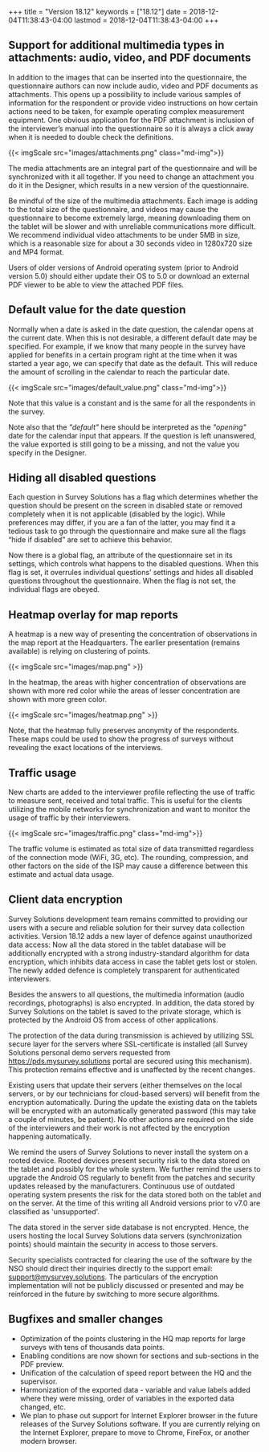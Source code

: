 +++
title = "Version 18.12"
keywords = ["18.12"]
date = 2018-12-04T11:38:43-04:00
lastmod = 2018-12-04T11:38:43-04:00
+++


## Support for additional multimedia types in attachments: audio, video, and PDF documents

In addition to the images that can be inserted into the questionnaire, the questionnaire authors can now include audio, video and PDF documents as attachments. This opens up a possibility to include various samples of information for the respondent or provide video instructions on how certain actions need to be taken, for example operating complex measurement equipment. One obvious application for the PDF attachment is inclusion of the interviewer’s manual into the questionnaire so it is always a click away when it is needed to double check the definitions.

{{< imgScale src="images/attachments.png"  class="md-img">}}

The media attachments are an integral part of the questionnaire and will be synchronized with it all together. If you need to change an attachment you do it in the Designer, which results in a new version of the questionnaire.

Be mindful of the size of the multimedia attachments. Each image is adding to the total size of the questionnaire, and videos may cause the questionnaire to become extremely large, meaning downloading them on the tablet will be slower and with unreliable communications more difficult. We recommend individual video attachments to be under 5MB in size, which is a reasonable size for about a 30 seconds video in 1280x720 size and MP4 format.

Users of older versions of Android operating system (prior to Android version 5.0) should either update their OS to 5.0 or download an external PDF viewer to be able to view the attached PDF files.

## Default value for the date question

Normally when a date is asked in the date question, the calendar opens at the current date. When this is not desirable, a different default date may be specified. For example, if we know that many people in the survey have applied for benefits in a certain program right at the time when it was started a year ago, we can specify that date as the default. This will reduce the amount of scrolling in the calendar to reach the particular date.

{{< imgScale src="images/default_value.png"  class="md-img">}}

Note that this value is a constant and is the same for all the respondents in the survey.

Note also that the *"default"* here should be interpreted as the *"opening"* date for the calendar input that appears. If the question is left unanswered, the value exported is still going to be a missing, and not the value you specify in the Designer.

## Hiding all disabled questions

Each question in Survey Solutions has a flag which determines whether the question should be present on the screen in disabled state or removed completely when it is not applicable (disabled by the logic). While preferences may differ, if you are a fan of the latter, you may find it a tedious task to go through the questionnaire and make sure all the flags “hide if disabled” are set to achieve this behavior.

Now there is a global flag, an attribute of the questionnaire set in its settings, which controls what happens to the disabled questions. When this flag is set, it overrules individual questions’ settings and hides all disabled questions throughout the questionnaire. When the flag is not set, the individual flags are obeyed.

## Heatmap overlay for map reports

A heatmap is a new way of presenting the concentration of observations in the map report at the Headquarters. The earlier presentation (remains available) is relying on clustering of points.

{{< imgScale src="images/map.png" >}}

In the heatmap, the areas with higher concentration of observations are shown with more red color while the areas of lesser concentration are shown with more green color.

{{< imgScale src="images/heatmap.png" >}}

Note, that the heatmap fully preserves anonymity of the respondents. These maps could be used to show the progress of surveys without revealing the exact locations of the interviews.

## Traffic usage

New charts are added to the interviewer profile reflecting the use of traffic to measure sent, received and total traffic. This is useful for the clients utilizing the mobile networks for synchronization and want to monitor the usage of traffic by their interviewers.

{{< imgScale src="images/traffic.png"  class="md-img">}}

The traffic volume is estimated as total size of data transmitted regardless of the connection mode (WiFi, 3G, etc). The rounding, compression, and other factors on the side of the ISP may cause a difference between this estimate and actual data usage.

## Client data encryption

Survey Solutions development team remains committed to providing our users with a secure and reliable solution for their survey data collection activities. Version 18.12 adds a new layer of defence against unauthorized data access: Now all the data stored in the tablet database will be additionally encrypted with a strong industry-standard algorithm for data encryption, which inhibits data access in case the tablet gets lost or stolen. The newly added defence is completely transparent for authenticated interviewers.

Besides the answers to all questions, the multimedia information (audio recordings, photographs) is also encrypted. In addition, the data stored by Survey Solutions on the tablet is saved to the private storage, which is protected by the Android OS from access of other applications.

The protection of the data during transmission is achieved by utilizing SSL secure layer for the servers where SSL-certificate is installed (all Survey Solutions personal demo servers requested from https://pds.mysurvey.solutions portal are secured using this mechanism). This protection remains effective and is unaffected by the recent changes.

Existing users that update their servers (either themselves on the local servers, or by our technicians for cloud-based servers) will benefit from the encryption automatically. During the update the existing data on the tablets will be encrypted with an automatically generated password (this may take a couple of minutes, be patient). No other actions are required on the side of the interviewers and their work is not affected by the encryption happening automatically.

We remind the users of Survey Solutions to never install the system on a rooted device. Rooted devices present security risk to the data stored on the tablet and possibly for the whole system. We further remind the users to upgrade the Android OS regularly to benefit from the patches and security updates released by the manufacturers. Continuous use of outdated operating system presents the risk for the data stored both on the tablet and on the server. At the time of this writing all Android versions prior to v7.0 are classified as 'unsupported'.

The data stored in the server side database is not encrypted. Hence, the users hosting the local Survey Solutions data servers (synchronization points) should maintain the security in access to those servers.

Security specialists contracted for clearing the use of the software by the NSO should direct their inquiries directly to the support email: support@mysurvey.solutions. The particulars of the encryption implementation will not be publicly discussed or presented and may be reinforced in the future by switching to more secure algorithms.

## Bugfixes and smaller changes

- Optimization of the points clustering in the HQ map reports for large surveys with tens of thousands data points.
- Enabling conditions are now shown for sections and sub-sections in the PDF preview.
- Unification of the calculation of speed report between the HQ and the supervisor.
- Harmonization of the exported data - variable and value labels added where they were missing, order of variables in the exported data changed, etc.
- We plan to phase out support for Internet Explorer browser in the future releases of the Survey Solutions software. If you are currently relying on the Internet Explorer, prepare to move to Chrome, FireFox, or another modern browser.